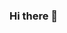 ### Hi there 👋

<!--
[![GitHub license](https://img.shields.io/github/license/<seu-nome-de-usuário>/<nome-do-repositório>)](https://github.com/<seu-nome-de-usuário>/<nome-do-repositório>/blob/master/LICENSE)
-->
